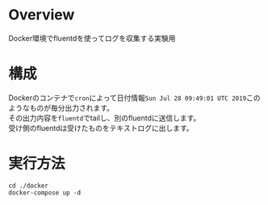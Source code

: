 # Overview
Docker環境でfluentdを使ってログを収集する実験用

# 構成
Dockerのコンテナで`cron`によって日付情報`Sun Jul 28 09:49:01 UTC 2019`このようなものが毎分出力されます。  
その出力内容を`fluentd`でtailし、別のfluentdに送信します。  
受け側のfluentdは受けたものをテキストログに出します。

# 実行方法

```shell
cd ./docker
docker-compose up -d
```
